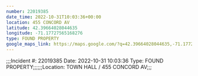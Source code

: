 ```yaml
---
number: 22019385
date_time: 2022-10-31T10:03:36+00:00
location: 455 CONCORD AV
latitude: 42.39664028044635
longitude: -71.17727565168276
type: FOUND PROPERTY
google_maps_link: https://maps.google.com/?q=42.39664028044635,-71.17727565168276
---
```


;;;Incident #: 22019385  Date: 2022-10-31 10:03:36   Type: FOUND PROPERTY;;;;;;Location: TOWN HALL / 455 CONCORD AV;;;
